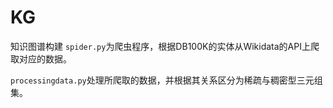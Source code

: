 # KG
知识图谱构建
`spider.py`为爬虫程序，根据DB100K的实体从Wikidata的API上爬取对应的数据。

`processingdata.py`处理所爬取的数据，并根据其关系区分为稀疏与稠密型三元组集。
